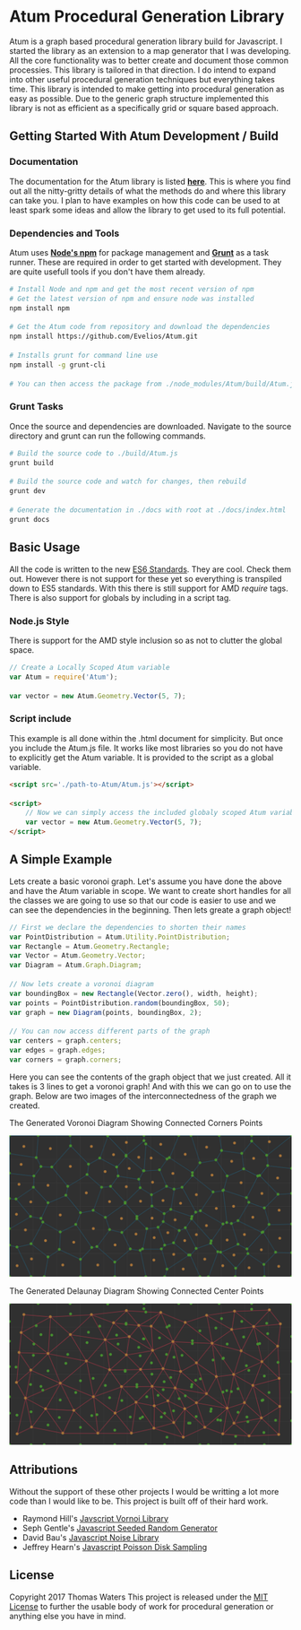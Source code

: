 # Atum Procedural Generation Library

Atum is a graph based procedural generation library build for Javascript. I started the library as an extension to a map generator that I was developing. All the core functionality was to better create and document those common processies. This library is tailored in that direction. I do intend to expand into other useful procedural generation techniques but everything takes time. This library is intended to make getting into procedural generation as easy as possible. Due to the generic graph structure implemented this library is not as efficient as a specifically grid or square based approach. 

## Getting Started With Atum Development / Build

### Documentation

The documentation for the Atum library is listed [**here**](https://evelios.github.io/Atum/). This is where you find out all the nitty-gritty details of what the methods do and where this library can take you. I plan to have examples on how this code can be used to at least spark some ideas and allow the library to get used to its full potential.

### Dependencies and Tools

Atum uses [**Node's npm**](https://nodejs.org/en/download/) for package management and [**Grunt**](https://gruntjs.com/) as a task runner. These are required in order to get started with development. They are quite usefull tools if you don't have them already.

```bash
# Install Node and npm and get the most recent version of npm
# Get the latest version of npm and ensure node was installed
npm install npm

# Get the Atum code from repository and download the dependencies
npm install https://github.com/Evelios/Atum.git

# Installs grunt for command line use
npm install -g grunt-cli

# You can then access the package from ./node_modules/Atum/build/Atum.js               
```

### Grunt Tasks

Once the source and dependencies are downloaded. Navigate to the source directory and grunt can run the following commands.

```bash
# Build the source code to ./build/Atum.js
grunt build     

# Build the source code and watch for changes, then rebuild
grunt dev       

# Generate the documentation in ./docs with root at ./docs/index.html
grunt docs      
```

## Basic Usage

All the code is written to the new [ES6 Standards](http://es6-features.org). They are cool. Check them out. However there is not support for these yet so everything is transpiled down to ES5 standards. With this there is still support for AMD *require* tags. There is also support for globals by including in a script tag.

### Node.js Style

There is support for the AMD style inclusion so as not to clutter the global space.

```js
// Create a Locally Scoped Atum variable
var Atum = require('Atum');     

var vector = new Atum.Geometry.Vector(5, 7);
```

### Script include

This example is all done within the .html document for simplicity. But once you include the Atum.js file. It works like most libraries so you do not have to explicitly get the Atum variable. It is provided to the script as a global variable.

```html
<script src='./path-to-Atum/Atum.js'></script>

<script>
    // Now we can simply access the included globaly scoped Atum variable
    var vector = new Atum.Geometry.Vector(5, 7);
</script>
```

## A Simple Example

Lets create a basic voronoi graph. Let's assume you have done the above and have the Atum variable in scope. We want to create short handles for all the classes we are going to use so that our code is easier to use and we can see the dependencies in the beginning. Then lets greate a graph object!

```js
// First we declare the dependencies to shorten their names
var PointDistribution = Atum.Utility.PointDistribution;
var Rectangle = Atum.Geometry.Rectangle;
var Vector = Atum.Geometry.Vector;
var Diagram = Atum.Graph.Diagram;

// Now lets create a voronoi diagram
var boundingBox = new Rectangle(Vector.zero(), width, height);
var points = PointDistribution.random(boundingBox, 50);
var graph = new Diagram(points, boundingBox, 2);

// You can now access different parts of the graph
var centers = graph.centers;
var edges = graph.edges;
var corners = graph.corners;
```

Here you can see the contents of the graph object that we just created. All it takes is 3 lines to get a voronoi graph! And with this we can go on to use the graph. Below are two images of the interconnectedness of the graph we created.

The Generated Voronoi Diagram Showing Connected Corners Points

<img src="./Voronoi.png" alt="Voronoi diagram generated from the graph" width="600">

The Generated Delaunay Diagram Showing Connected Center Points

<img src="./Delaunay.png" alt="Delaunay diagram generated from the graph" width="600">

## Attributions

Without the support of these other projects I would be writting a lot more code than I would like to be. This project is built off of their hard work.

- Raymond Hill's [Javscript Vornoi Library](https://github.com/gorhill/Javascript-Voronoi)
- Seph Gentle's [Javascript Seeded Random Generator](https://github.com/davidbau/seedrandom)
- David Bau's [Javascript Noise Library](https://github.com/josephg/noisejs)
- Jeffrey Hearn's [Javascript Poisson Disk Sampling](https://github.com/jeffrey-hearn/poisson-disk-sample)

## License

Copyright 2017 Thomas Waters
This project is released under the [MIT License](LICENSE.md) to further the usable body of work for procedural generation or anything else you have in mind.